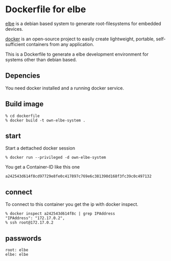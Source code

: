 
# Dockerfile for elbe

[elbe][elb] is a debian based system to generate root-filesystems for embedded
devices.

[docker][doc] is an open-source project to easily create lightweight, portable,
self-sufficient containers from any application.

This is a Dockerfile to generate a elbe development environment for systems
other than debian based.

[doc]: https://www.docker.io "Docker Homepage"
[elb]: http://elbe-rfs.org   "ELBE Homepage"

## Depencies

You need docker installed and a running docker service.

## Build image

    % cd dockerfile
    % docker build -t own-elbe-system .

## start

Start a dettached docker session

    % docker run --privileged -d own-elbe-system

You get a Container-ID like this one

    a242543d614f8cd97729e8fe0c417897c769e6c381390d168f3fc39c0c497132

## connect

To connect to this container you get the ip with docker inspect.

    % docker inspect a242543d614f8c | grep IPAddress
    "IPAddress": "172.17.0.2",
    % ssh root@172.17.0.2

## passwords

    root: elbe
    elbe: elbe

